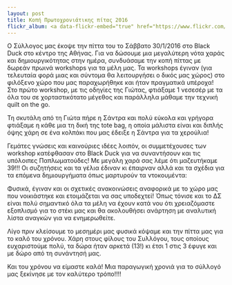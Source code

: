 ```yaml
---
layout: post
title: Κοπή Πρωτοχρονιάτικης πίτας 2016
flickr_album: <a data-flickr-embed="true" href="https://www.flickr.com/photos/134649511@N07/albums/72157661991818044" title="Κοπή Πρωτοχρονιάτικης πίτας 2016"><img src="https://farm2.staticflickr.com/1461/24421985949_2760593f8a_z.jpg" width="640" height="480" alt="Κοπή Πρωτοχρονιάτικης πίτας 2016"></a><script async src="//embedr.flickr.com/assets/client-code.js" charset="utf-8"></script>
---
```


Ο Σύλλογος μας έκοψε την πίττα του το Σάββατο 30/1/2016 στo Black Duck στο κέντρο της Αθήνας. Για να δώσουμε μια μεγαλύτερη νότα χαράς και δημιουργικότητας στην ημέρα, συνδυάσαμε την κοπή πίττας με δωρεάν πρωινά workshops για τα μέλη μας. Τα workshops έγιναν (για τελευταία φορά μιας και σύντομα θα λειτουργήσει ο δικός μας χώρος) στο φιλόξενο χώρο που μας παραχωρήθηκε και ήταν πραγματικά υπέροχα! 
Στο πρώτο workshop, με τις οδηγίες της Γιώτας, φτιάξαμε 1 νεσεσέρ με τα όλα του σε χορταστικότατο μέγεθος και παράλληλα μάθαμε την τεχνική quilt on the go. 

Τη σκυτάλη από τη Γιώτα πήρε η Σάντρα και πολύ εύκολα και γρήγορα φτιάξαμε η κάθε μια τη δική της tote bag, η οποία μάλιστα είναι και διπλής όψης χάρη σε ένα κολπάκι που μας έδειξε η Σάντρα για τα χερούλια!

Γεμάτες γνώσεις και καινούριες ιδέες λοιπόν, οι συμμετέχουσες των workshop κατέφθασαν στο Black Duck για να συναντήσουν και τις υπόλοιπες Παπλωματούδες! Με μεγάλη χαρά σας λέμε ότι μαζευτήκαμε 39!!! Οι συζητήσεις και τα γέλια έδιναν κι έπαιρναν αλλά και τα σχέδια για τα επόμενα δημιουργήματα όπως μαρτυρούν τα ντοκουμέντα:

Φυσικά, έγιναν και οι σχετικές ανακοινώσεις αναφορικά με το χώρο μας που νοικιάστηκε και ετοιμάζεται να σας υποδεχτεί! Όπως τόνισε και το ΔΣ είναι πολύ σημαντικό όλα τα μέλη να έχουν κατά νου ότι χρειαζόμαστε εξοπλισμό για το στέκι μας και θα ακολουθήσει ανάρτηση με αναλυτική λίστα αναγκών για να ενημερωθείτε.  

Λίγο πριν κλείσουμε το μεσημέρι μας φυσικά κόψαμε και την πίττα μας για το καλό του χρόνου. Χάρη στους φίλους του Συλλόγου, τους οποίους ευχαριστούμε πολύ, τα δώρα ήταν αρκετά (13!) κι έτσι 1 στις 3 έφυγε και με δώρο από τη συνάντησή μας. 

Και του χρόνου να είμαστε καλά! Μια παραγωγική χρονιά για το σύλλογό μας ξεκίνησε με τον καλύτερο τρόπο!!!!
